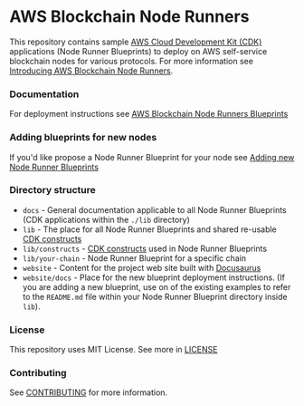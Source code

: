 # AWS Blockchain Node Runners

This repository contains sample [AWS Cloud Development Kit (CDK)](https://aws.amazon.com/cdk/) applications (Node Runner Blueprints) to deploy on AWS self-service blockchain nodes for various protocols. For more information see [Introducing AWS Blockchain Node Runners](https://aws-samples.github.io/aws-blockchain-node-runners/docs/intro).

### Documentation
For deployment instructions see [AWS Blockchain Node Runners Blueprints](https://aws-samples.github.io/aws-blockchain-node-runners/docs/Blueprints/intro)

### Adding blueprints for new nodes

If you'd like propose a Node Runner Blueprint for your node see [Adding new Node Runner Blueprints](./docs/adding-new-nodes.md)

### Directory structure

- `docs` - General documentation applicable to all Node Runner Blueprints (CDK applications within the `./lib` directory)
- `lib` - The place for all Node Runner Blueprints and shared re-usable [CDK constructs](https://docs.aws.amazon.com/cdk/v2/guide/constructs.html)
- `lib/constructs` - [CDK constructs](https://docs.aws.amazon.com/cdk/v2/guide/constructs.html) used in Node Runner Blueprints
- `lib/your-chain` - Node Runner Blueprint for a specific chain
- `website` - Content for the project web site built with [Docusaurus](https://docusaurus.io/)
- `website/docs` - Place for the new blueprint deployment instructions. (If you are adding a new blueprint, use on of the existing examples to refer to the `README.md` file within your Node Runner Blueprint directory inside `lib`).

### License
This repository uses MIT License. See more in [LICENSE](./LICENSE)

### Contributing
See [CONTRIBUTING](./CONTRIBUTING.md) for more information.
